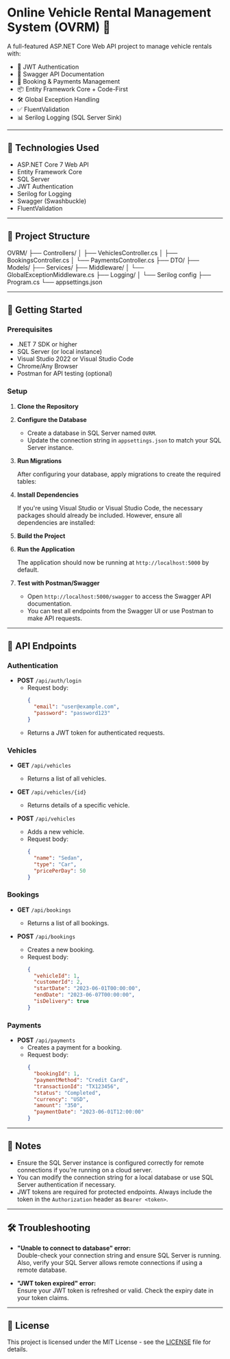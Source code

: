 # Online Vehicle Rental Management System (OVRM) 🚗

A full-featured ASP.NET Core Web API project to manage vehicle rentals with:

- 🔐 JWT Authentication
- 📄 Swagger API Documentation
- 🛒 Booking & Payments Management
- 📦 Entity Framework Core + Code-First
- 🛠️ Global Exception Handling
- ✅ FluentValidation
- 📊 Serilog Logging (SQL Server Sink)

---

## 🔧 Technologies Used

- ASP.NET Core 7 Web API
- Entity Framework Core
- SQL Server
- JWT Authentication
- Serilog for Logging
- Swagger (Swashbuckle)
- FluentValidation

---

## 📁 Project Structure

OVRM/ ├── Controllers/ │ ├── VehiclesController.cs │ ├── BookingsController.cs │ └── PaymentsController.cs ├── DTO/ ├── Models/ ├── Services/ ├── Middleware/ │ └── GlobalExceptionMiddleware.cs ├── Logging/ │ └── Serilog config ├── Program.cs └── appsettings.json


---

## 🚀 Getting Started

### Prerequisites

- .NET 7 SDK or higher
- SQL Server (or local instance)
- Visual Studio 2022 or Visual Studio Code
- Chrome/Any Browser
- Postman for API testing (optional)

### Setup

1. **Clone the Repository**
2. **Configure the Database**

    - Create a database in SQL Server named `OVRM`.
    - Update the connection string in `appsettings.json` to match your SQL Server instance.
    

3. **Run Migrations**

    After configuring your database, apply migrations to create the required tables:


4. **Install Dependencies**

    If you're using Visual Studio or Visual Studio Code, the necessary packages should already be included. However, ensure all dependencies are installed:


5. **Build the Project**


6. **Run the Application**

    The application should now be running at `http://localhost:5000` by default.

7. **Test with Postman/Swagger**

    - Open `http://localhost:5000/swagger` to access the Swagger API documentation.
    - You can test all endpoints from the Swagger UI or use Postman to make API requests.

---

## 📜 API Endpoints

### Authentication

- **POST** `/api/auth/login`  
  - Request body:  
    ```json
    {
      "email": "user@example.com",
      "password": "password123"
    }
    ```
  - Returns a JWT token for authenticated requests.

### Vehicles

- **GET** `/api/vehicles`  
  - Returns a list of all vehicles.

- **GET** `/api/vehicles/{id}`  
  - Returns details of a specific vehicle.

- **POST** `/api/vehicles`  
  - Adds a new vehicle.  
  - Request body:  
    ```json
    {
      "name": "Sedan",
      "type": "Car",
      "pricePerDay": 50
    }
    ```

### Bookings

- **GET** `/api/bookings`  
  - Returns a list of all bookings.

- **POST** `/api/bookings`  
  - Creates a new booking.  
  - Request body:  
    ```json
    {
      "vehicleId": 1,
      "customerId": 2,
      "startDate": "2023-06-01T00:00:00",
      "endDate": "2023-06-07T00:00:00",
      "isDelivery": true
    }
    ```

### Payments

- **POST** `/api/payments`  
  - Creates a payment for a booking.  
  - Request body:  
    ```json
    {
      "bookingId": 1,
      "paymentMethod": "Credit Card",
      "transactionId": "TX123456",
      "status": "Completed",
      "currency": "USD",
      "amount": "350",
      "paymentDate": "2023-06-01T12:00:00"
    }
    ```

---

## 📝 Notes

- Ensure the SQL Server instance is configured correctly for remote connections if you're running on a cloud server.
- You can modify the connection string for a local database or use SQL Server authentication if necessary.
- JWT tokens are required for protected endpoints. Always include the token in the `Authorization` header as `Bearer <token>`.

---

## 🛠️ Troubleshooting

- **"Unable to connect to database" error:**  
  Double-check your connection string and ensure SQL Server is running. Also, verify your SQL Server allows remote connections if using a remote database.

- **"JWT token expired" error:**  
  Ensure your JWT token is refreshed or valid. Check the expiry date in your token claims.

---

## 📝 License

This project is licensed under the MIT License - see the [LICENSE](LICENSE) file for details.

